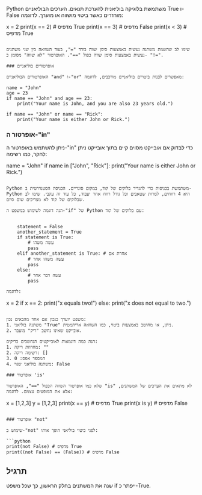 Python משתמשת בלוגיקה בוליאנית להערכת תנאים. הערכים הבוליאניים True ו-False מוחזרים כאשר ביטוי מושווה או מוערך. לדוגמה:

x = 2
print(x == 2) # מדפיס True
print(x == 3) # מדפיס False
print(x < 3) # מדפיס True
```

שימו לב שהשמת משתנה נעשית באמצעות סימן שווה בודד "=", בעוד השוואה בין שני משתנים נעשית באמצעות סימן שווה כפול "==". האופרטור "לא שווה" מסומן כ- "!=".

### אופרטורים בוליאניים

האופרטורים הבוליאניים "and" ו-"or" מאפשרים לבנות ביטויים בוליאניים מורכבים, לדוגמה:

name = "John"
age = 23
if name == "John" and age == 23:
    print("Your name is John, and you are also 23 years old.")

if name == "John" or name == "Rick":
    print("Your name is either John or Rick.")
```

### אופרטור ה-"in"

ניתן להשתמש באופרטור ה-"in" כדי לבדוק אם אובייקט מסוים קיים בתוך אובייקט ניתן לחקר, כמו רשימה:

name = "John"
if name in ["John", "Rick"]:
    print("Your name is either John or Rick.")
```

Python משתמשת בכניסות כדי להגדיר בלוקים של קוד, במקום סוגריים. הכניסה הסטנדרטית ב-Python היא 4 רווחים, למרות שטאבים וכל גודל רווח אחר יעבוד, כל עוד זה עקבי. שימו לב שבלוקים של קוד לא מצריכים שום סיום.

הנה דוגמה לשימוש במשפט ה-"if" של Python עם בלוקים של קוד:


    statement = False
    another_statement = True
    if statement is True:
        # עשה משהו
        pass
    elif another_statement is True: # אחרת אם
        # עשה משהו אחר
        pass
    else:
        # עשה דבר אחר
        pass

לדוגמה:

```
x = 2
if x == 2:
    print("x equals two!")
else:
    print("x does not equal to two.")
```

משפט יוערך כנכון אם אחד מהבאים נכון:
1. משתנה בוליאני "True" ניתן, או מחושב באמצעות ביטוי, כמו השוואה אריתמטית.
2. אובייקט שאינו נחשב "ריק" מועבר.

הנה כמה דוגמאות לאובייקטים הנחשבים כריקים:
1. מחרוזת ריקה: ""
2. רשימה ריקה: []
3. המספר אפס: 0
4. משתנה בוליאני שגוי: False

### אופרטור 'is'

שלא כמו אופרטור השווה הכפול "==", האופרטור "is" לא מתאים את הערכים של המשתנים, אלא את המופעים עצמם. לדוגמה:

```
x = [1,2,3]
y = [1,2,3]
print(x == y) # מדפיס True
print(x is y) # מדפיס False
```

### אופרטור "not"

שימוש ב-"not" לפני ביטוי בוליאני הופך אותו:

```python
print(not False) # מדפיס True
print((not False) == (False)) # מדפיס False
```

תרגיל
--------

שנה את המשתנים בחלק הראשון, כך שכל משפט if ייפתר כ-True.